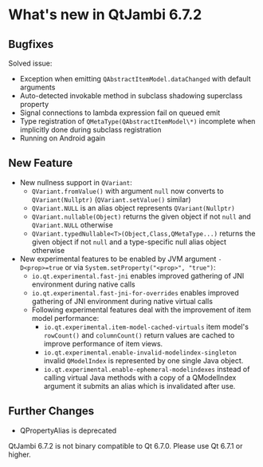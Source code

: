 # What's new in QtJambi 6.7.2

## Bugfixes

Solved issue:
* Exception when emitting `QAbstractItemModel.dataChanged` with default arguments
* Auto-detected invokable method in subclass shadowing superclass property
* Signal connections to lambda expression fail on queued emit
* Type registration of `QMetaType(QAbstractItemModel\*)` incomplete when implicitly done during subclass registration
* Running on Android again

## New Feature

* New nullness support in `QVariant`:
	* `QVariant.fromValue()` with argument `null` now converts to `QVariant(Nullptr)` (`QVariant.setValue()` similar)
	* `QVariant.NULL` is an alias object represents `QVariant(Nullptr)`
	* `QVariant.nullable(Object)` returns the given object if not `null` and `QVariant.NULL` otherwise
	* `QVariant.typedNullable<T>(Object,Class,QMetaType...)` returns the given object if not `null` and a type-specific null alias object otherwise
* New experimental features to be enabled by JVM argument `-D<prop>=true` or via `System.setProperty("<prop>", "true")`:
	* `io.qt.experimental.fast-jni` enables improved gathering of JNI environment during native calls
	* `io.qt.experimental.fast-jni-for-overrides` enables improved gathering of JNI environment during native virtual calls
	* Following experimental features deal with the improvement of item model performance:
		* `io.qt.experimental.item-model-cached-virtuals` item model's `rowCount()` and `columnCount()` return values are cached to improve performance of item views.
		* `io.qt.experimental.enable-invalid-modelindex-singleton` invalid `QModelIndex` is represented by one single Java object.
		* `io.qt.experimental.enable-ephemeral-modelindexes` instead of calling virtual Java methods with a copy of a QModelIndex argument it submits an alias which is invalidated after use.

## Further Changes

* QPropertyAlias is deprecated

QtJambi 6.7.2 is not binary compatible to Qt 6.7.0. Please use Qt 6.7.1 or higher.